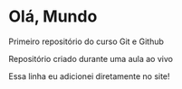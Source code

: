 # Olá, Mundo
 Primeiro repositório do curso Git e Github

Repositório criado durante uma aula ao vivo

Essa linha eu adicionei diretamente no site!
